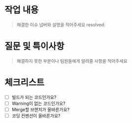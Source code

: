 # 작업 내용
> 해결한 이슈 넘버와 설명을 적어주세요
resolved: 

# 질문 및 특이사항
> 해결하지 못한 부분이나 팀원들에게 알려줄 사항을 적어주세요

# 체크리스트
- [ ] 빌드가 되는 코드인가요?
- [ ] Warning이 없는 코드인가요?
- [ ] Merge할 브랜치가 올바른가요?
- [ ] 코딩 컨벤션이 올바른가요?
